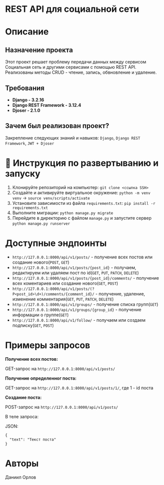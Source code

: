 # REST API для социальной сети



# Описание

## Назначение проекта
Этот проект решает проблему передачи данных между сервисом Социальная сеть и другими сервисами с помощью REST API. Реализованы методы CRUD - чтение, запись, обвновление и удаление.

## Требования
- **Django - 3.2.16**
- **Django REST Framework - 3.12.4**
- **Djoser - 2.1.0**

## Зачем был реализован проект?
Закрепление следующих знаний и навыков: `Django`, `Django REST Framework`, `JWT + Djoser` 



# :rocket: Инструкция по развертыванию и запуску
1. Клонируйте репозиторий на компьютер: `git clone <ссылка SSH>`
2. Создайте и активируйте виртуальное окружение: `python -m venv venv` -> `source venv/scripts/activate`
3. Установите зависимости из файла `requirements.txt`: `pip install -r requirements.txt`
4. Выполните миграции: `python manage.py migrate`
5. Перейдите в директорию с файлом `manage.py` и запустите сервер `python manage.py runserver`



# Доступные эндпоинты
- `http://127.0.0.1:8000/api/v1/posts/` - получение всех постов или создание нового(`POST`, `GET`)
- `http://127.0.0.1:8000/api/v1/posts/{post_id}` - получаем, редактируем или удаляем пост по id(`GET`, `PUT`, `PATCH`, `DELETE`)
- `http://127.0.0.1:8000/api/v1/posts/{post_id}/comments/` - получение всех коментариев или создание нового(`GET`, `POST`)
- `http://127.0.0.1:8000/api/v1/posts/(?P<post_id>\d+)/comments/{comment_id}/` - получение, удаление, изменение комментария(`GET`, `PUT`, `PATCH`, `DELETE`)
- `http://127.0.0.1:8000/api/v1/groups/` - получение списка групп(`GET`)
- `http://127.0.0.1:8000/api/v1/groups/{group_id}` - получение информации о группе(`GET`)
- `http://127.0.0.1:8000/api/v1/follow/` - получаем или создаем подписку(`GET`, `POST`)


# Примеры запросов

**Получение всех постов:**

GET-запрос на `http://127.0.0.1:8000/api/v1/posts/`

**Получение определенног поста:**

GET-запрос на `http://127.0.0.1:8000/api/v1/posts/1/`, где 1 - id поста

**Создание поста:**

POST-запрос на `http://127.0.0.1:8000/api/v1/posts/`

В теле запроса:

  JSON:
  ```
  {
    "text": "Текст поста"
  }
  ```



# Авторы
Даниил Орлов
